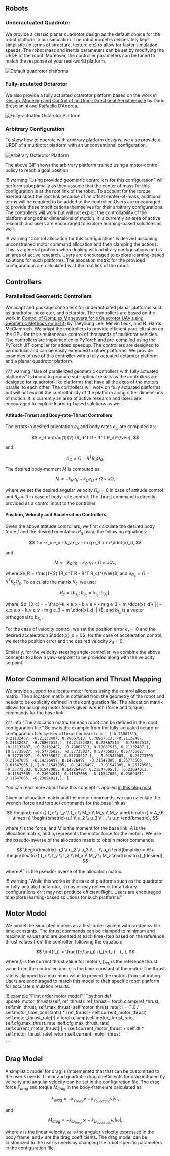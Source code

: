 ## Robots

### Underactuated Quadrotor

We provide a classic planar quadrotor design as the default choice for the robot platform in our simulation. The robot model is deliberately kept simplistic (in terms of structure, texture etc) to allow for faster simulation speeds. The robot mass and inertia parameters can be set by modifying the URDF of the robot. Moreover, the controller parameters can be tuned to match the response of your real-world platform.


![Default quadrotor platforms](./gifs/regular_quadrotor.gif)


### Fully-acutated Octarotor

We also provide a fully actuated octarotor platform based on the work in [Design, Modeling and Control of an Omni-Directional Aerial Vehicle](https://idsc.ethz.ch/content/dam/ethz/special-interest/mavt/dynamic-systems-n-control/idsc-dam/People/bdario/brescianini_dandrea_omnidirectional_aerial_vehicle.pdf) by Dario Brescianini and Raffaello D’Andrea.

![Fully-actuated Octarotor Platform](./gifs/fully_actuated_octarotor.gif)

### Arbitrary Configuration

To show how to operate with arbitrary platform designs, we also provide a URDF of a multirotor platform with an unconventional configuration.

![Arbitrary Octarotor Platform](./gifs/random_octarotor_learned.gif)

The above GIF shows the arbitrary platform trained using a motor-control policy to reach a goal position. 

!!! warning "Using provided geometric controllers for this configuration"
    will perform suboptimally as they assume that the center of mass for this configuration is at the root link of the robot. To account for the torque exerted about the root link because of an offset center-of-mass, additional terms will be required to be added to the controller. Users are encouraged to provide these modifications themselves for their arbitrary configurations. The controllers will work but will not exploit the controllability of the platform along other dimensions of motion. It is currently an area of active research and users are encouraged to explore learning-based solutions as well.


!!! warning "Control allocation for this configuration"
    is derived assuming unconstrained motor command allocation and then clamping the actions. This is a general problem when dealing with arbitrary configurations and is an area of active research. Users are encouraged to explore learning-based solutions for such platforms. The allocation matrix for the provided configurations are calculated w.r.t the root link of the robot.


## Controllers

### Parallelized Geometric Controllers


We adapt and package controllers for underactuated planar platforms such as quadrotor, hexarotor, and octarotor. The controllers are based on the work in [Control of Complex Maneuvers for a Quadrotor UAV using Geometric Methods on SE(3)](https://arxiv.org/abs/1003.2005) by Taeyoung Lee, Melvin Leok, and N. Harris McClamroch.  We adapt the controllers to provide efficient parallelization on the GPU for the simultaneous control of thousands of multirotor vehicles. The controllers are implemented in PyTorch and pre-compiled using the PyTorch JIT compiler for added speedup. The controllers are designed to be modular and can be easily extended to other platforms. We provide examples of use of this controller with a fully actuated octarotor platform and a planar quadrotor platform.

??? warning "Use of parallelized geometric controllers with fully actuated platforms"
    is bound to produce sub-optimal results as the controllers are designed for quadrotor-like platforms that have all the axes of the motors parallel to each other. The controllers will work on fully actuated platforms but will not exploit the controllability of the platform along other dimensions of motion. It is currently an area of active research and users are encouraged to explore learning-based solutions as well.


#### Attitude-Thrust and Body-rate-Thrust Controllers

The errors in desired orientation $e_R$ and body rates $e_{\Omega}$ are computed as:

$$ e_R = \frac{1}{2}  (R_d^T  R - R^T  R_d)^{\vee}, $$

and

$$ e_{\Omega} = \Omega - R^T  R_d  \Omega_d .$$

The desired body-moment $M$ is computed as:

$$ M = -k_R e_R - k_{\Omega} e_{\Omega} + \Omega \times J \Omega, $$

where we set the desired angular velocity $\Omega_d = 0$ in case of attitude control and $R_d = R$ in case of body-rate control. The thrust command is directly provided as a control input to the controller.


#### Position, Velocity and Acceleration Controllers


Given the above attitude controllers, we first calculate the desired body force $f$ and the desired orientation $R_d$ using the following equations:

$$ f = -k_x e_x - k_v e_v - m g e_3 + m \ddot{x}_d, $$

and

$$ M = -k_R e_R - k_{\Omega} e_{\Omega} + \Omega \times J \Omega_c, $$

where $e_R = \frac{1}{2} (R_c^T R - R^T R_c)^{\vee}$, and $e_{\Omega_c} = \Omega - R^T R_c \Omega_c$. To calculate the matrix $R_c$, we use:

$$ R_c = [ b_{1_c}; b_{3_c}\times b_{1_c}; b_{3_c} ], $$

where, $b_{3_c} = - \frac{-k_x e_x - k_v e_v - m g e_3 + m \ddot{x}_d}{ || -k_x e_x - k_v e_v - m g e_3 + m \ddot{x}_d || }$, and $b_{1_c}$ is a vector orthogonal to $b_{3_c}$.


For the case of velocity control, we set the position error $e_x = 0$ and the desired acceleration $\ddot{x}_d = 0$, for the case of acceleration control, we set the position error and the desired velocity $\dot{x}_d = 0$.

Similarly, for the velocity-steering angle-controller, we combine the above concepts to allow a yaw-setpoint to be provided along with the velocity setpoint.


## Motor Command Allocation and Thrust Mapping

We provide support to allocate motor forces using the control allocation matrix. The allocation matrix is obtained from the geometry of the robot and needs to be explicitly defined in the configuration file. The allocation matrix allows for assigning motor forces given wrench (force and torque) commands for the base link.

??? info "The allocation matrix for each robot can be defined in the robot configuration file."
    Below is the example from the fully-actuated octarotor configuration file:
    ```python
    allocation_matrix = [
        [-0.78867513, 0.21132487, -0.21132487, 0.78867513, 0.78867513, -0.21132487, 0.21132487, -0.78867513,],
        [0.21132487, 0.78867513, -0.78867513, -0.21132487, -0.21132487, -0.78867513, 0.78867513, 0.21132487,],
        [0.57735027, -0.57735027, -0.57735027, 0.57735027, 0.57735027, -0.57735027, -0.57735027, 0.57735027,],
        [-0.01547005, -0.25773503, 0.21547005, -0.14226497, 0.14226497, -0.21547005, 0.25773503, 0.01547005,],
        [-0.21547005, -0.14226497, -0.01547005, 0.25773503, -0.25773503, 0.01547005, 0.14226497, 0.21547005,],
        [0.23094011, -0.11547005, -0.23094011, 0.11547005, -0.11547005, 0.23094011, 0.11547005, -0.23094011,],
    ]
    ```

You can read more about how this concept is applied [in this blog post](https://www.cantorsparadise.com/how-control-allocation-for-multirotor-systems-works-f87aff1794a2).

Given an allocation matrix and the motor commands, we can calculate the wrench (force and torque) commands for the base link as 

$$ \begin{bmatrix} f_x \\ f_y \\ f_z \\ M_x \\ M_y \\ M_z \end{bmatrix} = A_{6 \times n}  \begin{bmatrix} u_1 \\ u_2 \\ u_3 \\ ... \\ u_n \end{bmatrix}, $$

where $f$ is the force, and $M$ is the moment for the base link, $A$ is the allocation matrix, and $u_i$ represents the motor force for the motor $i$. We use the pseudo-inverse of the allocation matrix to obtain motor commands:

$$ \begin{bmatrix} u_1 \\ u_2 \\ u_3 \\ ... \\ u_n \end{bmatrix} = A^+  \begin{bmatrix} f_x \\ f_y \\ f_z \\ M_x \\ M_y \\ M_z \end{bmatrix}_{desired}, $$

where $A^+$ is the pseudo-inverse of the allocation matrix.

!!! warning "While this works in the case of platforms such as the quadrotor or fully-actuated octarotor, it may or may not work for arbitrary configurations or it may not produce efficient flight. Users are encouraged to explore learning-based solutions for such platforms."


## Motor Model

We model the simulated motors as a first-order system with randomizable time-constants. The thrust commands can be clamped to minimum and maximum values and are updated at each time-step based on the reference thrust values from the controller, following the equation:

$$ \dot{f_i} = \frac{1}{\tau_i} (f_{ref_i} - f_i), $$

where $f_i$ is the current thrust value for motor $i$, $f_{ref_i}$ is the reference thrust value from the controller, and $\tau_i$ is the time-constant of the motor. The thrust rate is clamped to a maximum value to prevent the motors from saturating. Users are encouraged to match this model to their specific robot platform for accurate simulation results.

!!! example "First order motor model"
    ```python
    def update_motor_thrusts(self, ref_thrust):
        ref_thrust = torch.clamp(ref_thrust, self.min_thrust, self.max_thrust)
        self.motor_thrust_rate[:] = (1.0 / self.motor_time_constants) * (ref_thrust - self.current_motor_thrust)
        self.motor_thrust_rate[:] = torch.clamp(self.motor_thrust_rate, -self.cfg.max_thrust_rate, self.cfg.max_thrust_rate)
        self.current_motor_thrust[:] = (self.current_motor_thrust + self.dt * self.motor_thrust_rate)
        return self.current_motor_thrust

    ```


## Drag Model

A simplistic model for drag is implemented that that can be customized to the user's needs. Linear and quadratic drag coefficients for drag induced by velocity and angular velocity can be set in the configuration file. The drag force $F_{drag}$ and torque $M_{drag}$ in the body-frame are calculated as:

$$ F_{drag} = -k_{v_{linear}} v -k_{v_{quadratic}} v |v|, $$

and 

$$ M_{drag} = -k_{\omega_{linear}} \omega -k_{\omega_{quadratic}} \omega |\omega|, $$

where $v$ is the linear velocity, $\omega$ is the angular velocity expressed in the body frame, and $k$ are the drag coefficients. The drag model can be customized to the user's needs by changing the robot-specific parameters in the configuration file.
